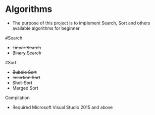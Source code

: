# Algorithms
- The purpose of this project is to implement Search, Sort and others available algorithms for beginner

#Search
- ~~Linear Search~~
- ~~Binary Search~~

#Sort
- ~~Bubble Sort~~
- ~~Insertion Sort~~
- ~~Shell Sort~~
- Merged Sort

Compilation
- Required Microsoft Visual Studio 2015 and above
